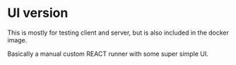# UI version

This is mostly for testing client and server, but is also included in the docker image.

Basically a manual custom REACT runner with some super simple UI.